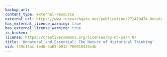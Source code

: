 ```yaml
---
backup_url: ''
content_type: external-resource
external_url: https://www.researchgate.net/publication/271429474_Unnatural_and_essential_The_nature_of_historical_thinking
has_external_licence_warning: true
has_external_license_warning: true
is_broken: ''
license: https://creativecommons.org/licenses/by-nc-sa/4.0/
title: 'Unnatural and Essential: The Nature of Historical Thinking'
uid: f39c13ac-fe46-4a65-b912-766910434e4b
---
```

